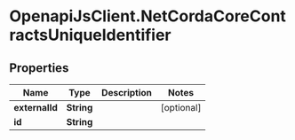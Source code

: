 # OpenapiJsClient.NetCordaCoreContractsUniqueIdentifier

## Properties

Name | Type | Description | Notes
------------ | ------------- | ------------- | -------------
**externalId** | **String** |  | [optional] 
**id** | **String** |  | 


